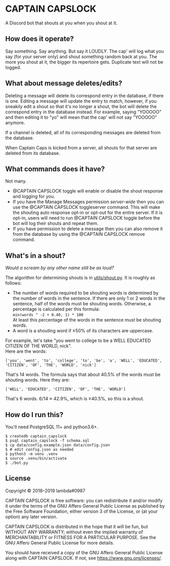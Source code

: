 # CAPTAIN CAPSLOCK

A Discord bot that shouts at you when you shout at it.

## How does it operate?

Say something. Say anything. But say it LOUDLY. The cap' will log what you say (for your server only) and
shout something random back at you. The more you shout at it, the bigger its repertoire gets.
Duplicate text will not be logged.

## What about message deletes/edits?

Deleting a message will delete its correspond entry in the database, if there is one.
Editing a message will update the entry to match, however,
if you sneakily edit a shout so that it's no longer a shout,
the bot will delete the correspond entry in the database instead.
For example, saying "YOOOOO" and then editing it to "yo" will mean that the cap' will not say "YOOOOO" anymore.

If a channel is deleted, all of its corresponding messages are deleted from the database.

When Captain Caps is kicked from a server, all shouts for that server are deleted from its database.

## What commands does it have?

Not many.

- @CAPTAIN CAPSLOCK toggle will enable or disable the shout response and logging for you.
- If you have the Manage Messages permission *server-wide* then you can use the @CAPTAIN CAPSLOCK toggleserver
  command. This will make the shouting auto response opt-in or opt-out for the entire server. If it is opt-in,
  users will need to run @CAPTAIN CAPSLOCK toggle before the bot will log their shouts and repeat them.
- If you have permission to delete a message then you can also remove it from the database by using the
  @CAPTAIN CAPSLOCK remove command.

## What's in a shout?

*Would a scream by any other name still be as loud?*

The algorithm for determining shouts is in [utils/shout.py](https://github.com/bmintz/CAPTAIN-CAPSLOCK/blob/master/utils/shout.py).
It is roughly as follows:

- The number of words required to be shouting words is determined by the number of words in the sentence.
  If there are only 1 or 2 words in the sentence, half of the words must be shouting words.
  Otherwise, a percentage is calculated per this formula: \
  `min(words ^ -2 + 0.40, 1) * 100` \
  At least this percentage of the words in the sentence must be shouting words.
- A word is a shouting word if ≥50% of its characters are uppercase.

For example, let's take "you went to college to be a WELL EDUCATED CITIZEN OF THE WORLD, nick". \
Here are the words:

```
['you', 'went', 'to', 'college', 'to', 'be', 'a', 'WELL', 'EDUCATED', 'CITIZEN', 'OF', 'THE', 'WORLD', 'nick']
```

That's 14 words. The formula says that about 40.5% of the words must be shouting words. Here they are:

```
['WELL', 'EDUCATED', 'CITIZEN', 'OF', 'THE', 'WORLD']
```

That's 6 words. 6/14 ≈ 42.9%, which is ≥40.5%, so this is a shout.

## How do I run this?

You'll need PostgreSQL 11+ and python3.6+.

```
$ createdb captain_capslock
$ psql captain_capslock -f schema.sql
$ cp data/config.example.json data/config.json
$ # edit config.json as needed
$ python3 -m venv .venv
$ source .venv/bin/activate
$ ./bot.py
```

## License

Copyright © 2018–2019 lambda#0987

CAPTAIN CAPSLOCK is free software: you can redistribute it and/or modify
it under the terms of the GNU Affero General Public License as published
by the Free Software Foundation, either version 3 of the License, or
(at your option) any later version.

CAPTAIN CAPSLOCK is distributed in the hope that it will be fun,
but WITHOUT ANY WARRANTY; without even the implied warranty of
MERCHANTABILITY or FITNESS FOR A PARTICULAR PURPOSE.  See the
GNU Affero General Public License for more details.

You should have received a copy of the GNU Affero General Public License
along with CAPTAIN CAPSLOCK.  If not, see <https://www.gnu.org/licenses/>.
